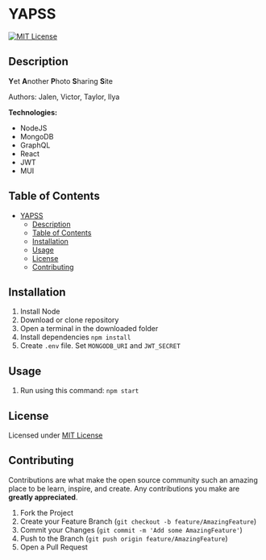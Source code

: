 # YAPSS

[![MIT License](https://img.shields.io/badge/License-MIT-yellow.svg)](https://opensource.org/licenses/MIT)

## Description

**Y**et **A**nother **P**hoto **S**haring **S**ite

Authors: Jalen, Victor, Taylor, Ilya

**Technologies:**
* NodeJS
* MongoDB
* GraphQL
* React
* JWT
* MUI


## Table of Contents

- [YAPSS](#yapss)
  - [Description](#description)
  - [Table of Contents](#table-of-contents)
  - [Installation](#installation)
  - [Usage](#usage)
  - [License](#license)
  - [Contributing](#contributing)

## Installation

1. Install Node
1. Download or clone repository
1. Open a terminal in the downloaded folder
1. Install dependencies `npm install`
1. Create `.env` file. Set `MONGODB_URI` and `JWT_SECRET`

## Usage

1. Run using this command: `npm start`


## License

Licensed under [MIT License](https://opensource.org/licenses/MIT)

## Contributing

Contributions are what make the open source community such an amazing place to be learn, inspire, and create. Any contributions you make are **greatly appreciated**.

1. Fork the Project
2. Create your Feature Branch (`git checkout -b feature/AmazingFeature`)
3. Commit your Changes (`git commit -m 'Add some AmazingFeature'`)
4. Push to the Branch (`git push origin feature/AmazingFeature`)
5. Open a Pull Request